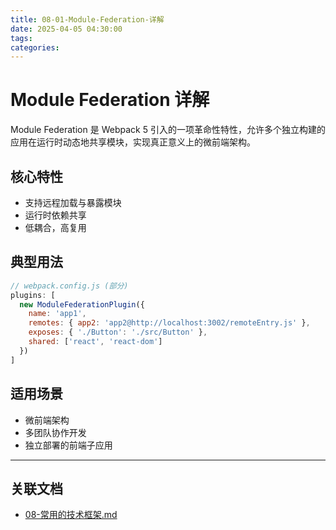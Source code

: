 ```yaml
---
title: 08-01-Module-Federation-详解
date: 2025-04-05 04:30:00
tags:
categories:
---
```


# Module Federation 详解

Module Federation 是 Webpack 5 引入的一项革命性特性，允许多个独立构建的应用在运行时动态地共享模块，实现真正意义上的微前端架构。

## 核心特性

- 支持远程加载与暴露模块
- 运行时依赖共享
- 低耦合，高复用

## 典型用法

```js
// webpack.config.js (部分)
plugins: [
  new ModuleFederationPlugin({
    name: 'app1',
    remotes: { app2: 'app2@http://localhost:3002/remoteEntry.js' },
    exposes: { './Button': './src/Button' },
    shared: ['react', 'react-dom']
  })
]
```

## 适用场景

- 微前端架构
- 多团队协作开发
- 独立部署的前端子应用

---

## 关联文档

- [08-常用的技术框架.md](./08-常用的技术框架.md)